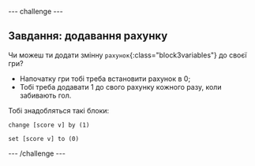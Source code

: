 --- challenge ---

## Завдання: додавання рахунку
Чи можеш ти додати змінну `рахунок`{:class="block3variables"} до своєї гри?

+ Напочатку гри тобі треба встановити рахунок в 0;
+ Тобі треба додавати 1 до свого рахунку кожного разу, коли забивають гол.

Тобі знадобляться такі блоки:

```blocks3
change [score v] by (1)

set [score v] to (0)
```

--- /challenge ---
